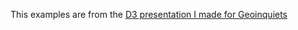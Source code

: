This examples are from the [D3 presentation I made for Geoinquiets](http://rveciana.github.com/geoexamples/geoinquiets/d3js)